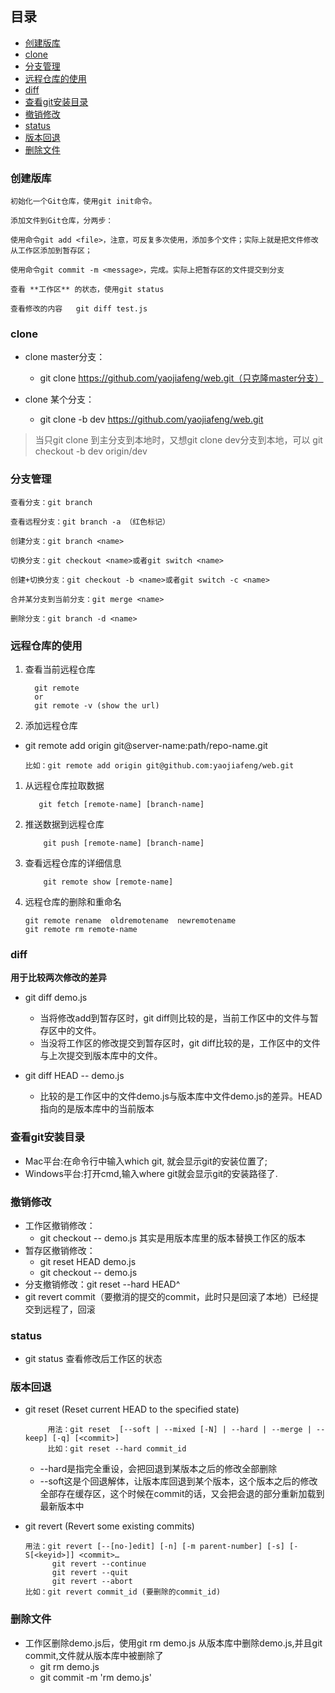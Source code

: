## 目录

- [创建版库](#创建版库)
- [clone](#clone)
- [分支管理](#分支管理)
- [远程仓库的使用](#远程仓库的使用)
- [diff](#diff)
- [查看git安装目录](#查看git安装目录)
- [撤销修改](#撤销修改)
- [status](#status)
- [版本回退](#版本回退)
- [删除文件](#删除文件)

### 创建版库

    初始化一个Git仓库，使用git init命令。
    
    添加文件到Git仓库，分两步：

    使用命令git add <file>，注意，可反复多次使用，添加多个文件；实际上就是把文件修改从工作区添加到暂存区；
    
    使用命令git commit -m <message>，完成。实际上把暂存区的文件提交到分支
    
    查看 **工作区** 的状态，使用git status
    
    查看修改的内容   git diff test.js
    
### clone

- clone master分支：
  - git clone https://github.com/yaojiafeng/web.git（只克隆master分支）

- clone 某个分支：
  - git clone -b  dev  https://github.com/yaojiafeng/web.git

> 当只git clone 到主分支到本地时，又想git clone dev分支到本地，可以 git checkout -b dev origin/dev 

### 分支管理

    查看分支：git branch

    查看远程分支：git branch -a （红色标记）

    创建分支：git branch <name>

    切换分支：git checkout <name>或者git switch <name>

    创建+切换分支：git checkout -b <name>或者git switch -c <name>

    合并某分支到当前分支：git merge <name>

    删除分支：git branch -d <name>
    
 ### 远程仓库的使用
 
 1. 查看当前远程仓库
                    
          git remote 
          or
          git remote -v (show the url)
    
 1. 添加远程仓库

- git remote add origin git@server-name:path/repo-name.git

      比如：git remote add origin git@github.com:yaojiafeng/web.git
           
 1. 从远程仓库拉取数据
    
           git fetch [remote-name] [branch-name]
    
 1. 推送数据到远程仓库
 
            git push [remote-name] [branch-name]
    
 1. 查看远程仓库的详细信息
 
            git remote show [remote-name]
      
 1. 远程仓库的删除和重命名
  
        git remote rename  oldremotename  newremotename
        git remote rm remote-name
 ### diff

**用于比较两次修改的差异**

- git diff demo.js
  - 当将修改add到暂存区时，git diff则比较的是，当前工作区中的文件与暂存区中的文件。
  - 当没将工作区的修改提交到暂存区时，git diff比较的是，工作区中的文件与上次提交到版本库中的文件。

- git diff HEAD -- demo.js
  - 比较的是工作区中的文件demo.js与版本库中文件demo.js的差异。HEAD指向的是版本库中的当前版本

 ### 查看git安装目录
 - Mac平台:在命令行中输入which git, 就会显示git的安装位置了;
 - Windows平台:打开cmd,输入where git就会显示git的安装路径了.
 
 ### 撤销修改
 - 工作区撤销修改：
   - git checkout -- demo.js 其实是用版本库里的版本替换工作区的版本
 - 暂存区撤销修改：
   - git reset HEAD demo.js
   - git checkout -- demo.js
 - 分支撤销修改：git reset --hard HEAD^
 - git revert commit（要撤消的提交的commit，此时只是回滚了本地）已经提交到远程了，回滚
 
 ### status
 - git status 查看修改后工作区的状态
 
 ### 版本回退
 - git reset (Reset current HEAD to the specified state)
 
            用法：git reset  [--soft | --mixed [-N] | --hard | --merge | --keep] [-q] [<commit>]
            比如：git reset --hard commit_id
            
    - --hard是指完全重设，会把回退到某版本之后的修改全部删除
    - --soft这是个回退解体，让版本库回退到某个版本，这个版本之后的修改全部存在缓存区，这个时候在commit的话，又会把会退的部分重新加载到最新版本中
    
 - git revert (Revert some existing commits)
 
       用法：git revert [--[no-]edit] [-n] [-m parent-number] [-s] [-S[<keyid>]] <commit>…​
             git revert --continue
             git revert --quit
             git revert --abort
       比如：git revert commit_id (要删除的commit_id)
   
        
    

  

### 删除文件
- 工作区删除demo.js后，使用git rm demo.js 从版本库中删除demo.js,并且git commit,文件就从版本库中被删除了
  - git rm demo.js
  - git commit -m 'rm demo.js'

